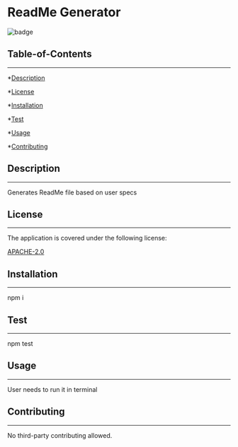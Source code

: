 
# <strong>ReadMe Generator</strong>

![badge](https://img.shields.io/badge/License-APACHE-2.0-blue.svg)


## <strong>Table-of-Contents</strong>

---

*[Description](#description)

*[License](#license)

*[Installation](#installation)

*[Test](#test)

*[Usage](#usage)

*[Contributing](#contributing)


## <strong>Description</strong>

---

  Generates ReadMe file based on user specs


## <strong>License</strong>

---

  
      
The application is covered under the following license:

[APACHE-2.0](https://opensource.org/licenses/APACHE-2.0)
    
    


## <strong>Installation</strong>

---

  npm i


## <strong>Test</strong>

---

  npm test


## <strong>Usage</strong>

---

  User needs to run it in terminal


## <strong>Contributing</strong>

---

  No third-party contributing allowed.

